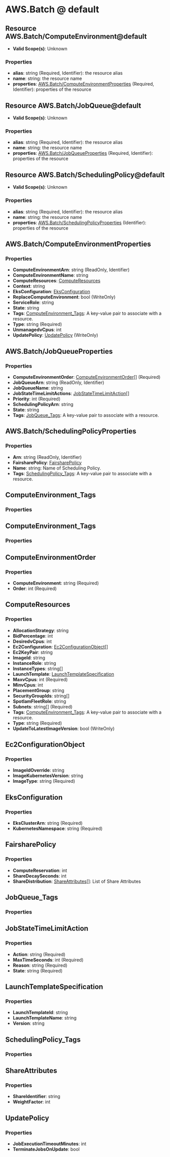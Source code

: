 # AWS.Batch @ default

## Resource AWS.Batch/ComputeEnvironment@default
* **Valid Scope(s)**: Unknown
### Properties
* **alias**: string (Required, Identifier): the resource alias
* **name**: string: the resource name
* **properties**: [AWS.Batch/ComputeEnvironmentProperties](#awsbatchcomputeenvironmentproperties) (Required, Identifier): properties of the resource

## Resource AWS.Batch/JobQueue@default
* **Valid Scope(s)**: Unknown
### Properties
* **alias**: string (Required, Identifier): the resource alias
* **name**: string: the resource name
* **properties**: [AWS.Batch/JobQueueProperties](#awsbatchjobqueueproperties) (Required, Identifier): properties of the resource

## Resource AWS.Batch/SchedulingPolicy@default
* **Valid Scope(s)**: Unknown
### Properties
* **alias**: string (Required, Identifier): the resource alias
* **name**: string: the resource name
* **properties**: [AWS.Batch/SchedulingPolicyProperties](#awsbatchschedulingpolicyproperties) (Identifier): properties of the resource

## AWS.Batch/ComputeEnvironmentProperties
### Properties
* **ComputeEnvironmentArn**: string (ReadOnly, Identifier)
* **ComputeEnvironmentName**: string
* **ComputeResources**: [ComputeResources](#computeresources)
* **Context**: string
* **EksConfiguration**: [EksConfiguration](#eksconfiguration)
* **ReplaceComputeEnvironment**: bool (WriteOnly)
* **ServiceRole**: string
* **State**: string
* **Tags**: [ComputeEnvironment_Tags](#computeenvironmenttags): A key-value pair to associate with a resource.
* **Type**: string (Required)
* **UnmanagedvCpus**: int
* **UpdatePolicy**: [UpdatePolicy](#updatepolicy) (WriteOnly)

## AWS.Batch/JobQueueProperties
### Properties
* **ComputeEnvironmentOrder**: [ComputeEnvironmentOrder](#computeenvironmentorder)[] (Required)
* **JobQueueArn**: string (ReadOnly, Identifier)
* **JobQueueName**: string
* **JobStateTimeLimitActions**: [JobStateTimeLimitAction](#jobstatetimelimitaction)[]
* **Priority**: int (Required)
* **SchedulingPolicyArn**: string
* **State**: string
* **Tags**: [JobQueue_Tags](#jobqueuetags): A key-value pair to associate with a resource.

## AWS.Batch/SchedulingPolicyProperties
### Properties
* **Arn**: string (ReadOnly, Identifier)
* **FairsharePolicy**: [FairsharePolicy](#fairsharepolicy)
* **Name**: string: Name of Scheduling Policy.
* **Tags**: [SchedulingPolicy_Tags](#schedulingpolicytags): A key-value pair to associate with a resource.

## ComputeEnvironment_Tags
### Properties

## ComputeEnvironment_Tags
### Properties

## ComputeEnvironmentOrder
### Properties
* **ComputeEnvironment**: string (Required)
* **Order**: int (Required)

## ComputeResources
### Properties
* **AllocationStrategy**: string
* **BidPercentage**: int
* **DesiredvCpus**: int
* **Ec2Configuration**: [Ec2ConfigurationObject](#ec2configurationobject)[]
* **Ec2KeyPair**: string
* **ImageId**: string
* **InstanceRole**: string
* **InstanceTypes**: string[]
* **LaunchTemplate**: [LaunchTemplateSpecification](#launchtemplatespecification)
* **MaxvCpus**: int (Required)
* **MinvCpus**: int
* **PlacementGroup**: string
* **SecurityGroupIds**: string[]
* **SpotIamFleetRole**: string
* **Subnets**: string[] (Required)
* **Tags**: [ComputeEnvironment_Tags](#computeenvironmenttags): A key-value pair to associate with a resource.
* **Type**: string (Required)
* **UpdateToLatestImageVersion**: bool (WriteOnly)

## Ec2ConfigurationObject
### Properties
* **ImageIdOverride**: string
* **ImageKubernetesVersion**: string
* **ImageType**: string (Required)

## EksConfiguration
### Properties
* **EksClusterArn**: string (Required)
* **KubernetesNamespace**: string (Required)

## FairsharePolicy
### Properties
* **ComputeReservation**: int
* **ShareDecaySeconds**: int
* **ShareDistribution**: [ShareAttributes](#shareattributes)[]: List of Share Attributes

## JobQueue_Tags
### Properties

## JobStateTimeLimitAction
### Properties
* **Action**: string (Required)
* **MaxTimeSeconds**: int (Required)
* **Reason**: string (Required)
* **State**: string (Required)

## LaunchTemplateSpecification
### Properties
* **LaunchTemplateId**: string
* **LaunchTemplateName**: string
* **Version**: string

## SchedulingPolicy_Tags
### Properties

## ShareAttributes
### Properties
* **ShareIdentifier**: string
* **WeightFactor**: int

## UpdatePolicy
### Properties
* **JobExecutionTimeoutMinutes**: int
* **TerminateJobsOnUpdate**: bool

